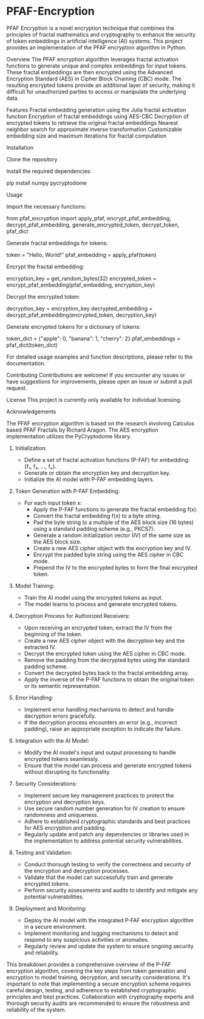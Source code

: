 # PFAF-Encryption

PFAF Encryption is a novel encryption technique that combines the principles of fractal mathematics and cryptography to enhance the security of token embeddings in artificial intelligence (AI) systems. This project provides an implementation of the PFAF encryption algorithm in Python.

Overview
The PFAF encryption algorithm leverages fractal activation functions to generate unique and complex embeddings for input tokens. These fractal embeddings are then encrypted using the Advanced Encryption Standard (AES) in Cipher Block Chaining (CBC) mode. The resulting encrypted tokens provide an additional layer of security, making it difficult for unauthorized parties to access or manipulate the underlying data.

Features
Fractal embedding generation using the Julia fractal activation function
Encryption of fractal embeddings using AES-CBC
Decryption of encrypted tokens to retrieve the original fractal embeddings
Nearest neighbor search for approximate inverse transformation
Customizable embedding size and maximum iterations for fractal computation

Installation

Clone the repository

Install the required dependencies:

pip install numpy pycryptodome

Usage

Import the necessary functions:

from pfaf_encryption import apply_pfaf, encrypt_pfaf_embedding, decrypt_pfaf_embedding, generate_encrypted_token, decrypt_token, pfaf_dict

Generate fractal embeddings for tokens:

token = "Hello, World!"
pfaf_embedding = apply_pfaf(token)

Encrypt the fractal embedding:

encryption_key = get_random_bytes(32)
encrypted_token = encrypt_pfaf_embedding(pfaf_embedding, encryption_key)

Decrypt the encrypted token:

decryption_key = encryption_key
decrypted_embedding = decrypt_pfaf_embedding(encrypted_token, decryption_key)

Generate encrypted tokens for a dictionary of tokens:

token_dict = {"apple": 0, "banana": 1, "cherry": 2}
pfaf_embeddings = pfaf_dict(token_dict)

For detailed usage examples and function descriptions, please refer to the documentation.

Contributing
Contributions are welcome! If you encounter any issues or have suggestions for improvements, please open an issue or submit a pull request.

License
This project is currently only available for individual licensing.

Acknowledgements

The PFAF encryption algorithm is based on the research involving Calculus based PFAF Fractals by Richard Aragon.
The AES encryption implementation utilizes the PyCryptodome library.

1. Initialization:
   - Define a set of fractal activation functions (P-FAF) for embedding: {f₁, f₂, ..., fₙ}.
   - Generate or obtain the encryption key and decryption key.
   - Initialize the AI model with P-FAF embedding layers.

2. Token Generation with P-FAF Embedding:
   - For each input token x:
     - Apply the P-FAF functions to generate the fractal embedding f(x).
     - Convert the fractal embedding f(x) to a byte string.
     - Pad the byte string to a multiple of the AES block size (16 bytes) using a standard padding scheme (e.g., PKCS7).
     - Generate a random initialization vector (IV) of the same size as the AES block size.
     - Create a new AES cipher object with the encryption key and IV.
     - Encrypt the padded byte string using the AES cipher in CBC mode.
     - Prepend the IV to the encrypted bytes to form the final encrypted token.

3. Model Training:
   - Train the AI model using the encrypted tokens as input.
   - The model learns to process and generate encrypted tokens.

4. Decryption Process for Authorized Receivers:
   - Upon receiving an encrypted token, extract the IV from the beginning of the token.
   - Create a new AES cipher object with the decryption key and the extracted IV.
   - Decrypt the encrypted token using the AES cipher in CBC mode.
   - Remove the padding from the decrypted bytes using the standard padding scheme.
   - Convert the decrypted bytes back to the fractal embedding array.
   - Apply the inverse of the P-FAF functions to obtain the original token or its semantic representation.

5. Error Handling:
   - Implement error handling mechanisms to detect and handle decryption errors gracefully.
   - If the decryption process encounters an error (e.g., incorrect padding), raise an appropriate exception to indicate the failure.

6. Integration with the AI Model:
   - Modify the AI model's input and output processing to handle encrypted tokens seamlessly.
   - Ensure that the model can process and generate encrypted tokens without disrupting its functionality.

7. Security Considerations:
   - Implement secure key management practices to protect the encryption and decryption keys.
   - Use secure random number generation for IV creation to ensure randomness and uniqueness.
   - Adhere to established cryptographic standards and best practices for AES encryption and padding.
   - Regularly update and patch any dependencies or libraries used in the implementation to address potential security vulnerabilities.

8. Testing and Validation:
   - Conduct thorough testing to verify the correctness and security of the encryption and decryption processes.
   - Validate that the model can successfully train and generate encrypted tokens.
   - Perform security assessments and audits to identify and mitigate any potential vulnerabilities.

9. Deployment and Monitoring:
   - Deploy the AI model with the integrated P-FAF encryption algorithm in a secure environment.
   - Implement monitoring and logging mechanisms to detect and respond to any suspicious activities or anomalies.
   - Regularly review and update the system to ensure ongoing security and reliability.

This breakdown provides a comprehensive overview of the P-FAF encryption algorithm, covering the key steps from token generation and encryption to model training, decryption, and security considerations. It's important to note that implementing a secure encryption scheme requires careful design, testing, and adherence to established cryptographic principles and best practices. Collaboration with cryptography experts and thorough security audits are recommended to ensure the robustness and reliability of the system.
